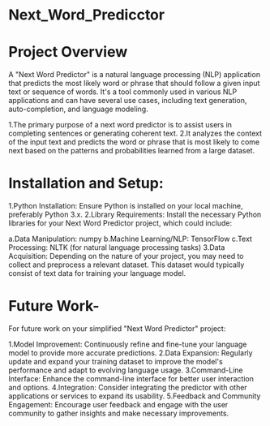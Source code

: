 # Next_Word_Predicctor

# Project Overview
A "Next Word Predictor" is a natural language processing (NLP) application that predicts the most likely word or phrase that should follow a given input text or sequence of words. It's a tool commonly used in various NLP applications and can have several use cases, including text generation, auto-completion, and language modeling.

1.The primary purpose of a next word predictor is to assist users in completing sentences or generating coherent text.
2.It analyzes the context of the input text and predicts the word or phrase that is most likely to come next based on the patterns and probabilities learned from a large dataset.

# Installation and Setup:
1.Python Installation: Ensure Python is installed on your local machine, preferably Python 3.x.
2.Library Requirements: Install the necessary Python libraries for your Next Word Predictor project, which could include:

 a.Data Manipulation: numpy
 b.Machine Learning/NLP: TensorFlow
 c.Text Processing: NLTK  (for natural language processing tasks)
3.Data Acquisition: Depending on the nature of your project, you may need to collect and preprocess a relevant dataset. This dataset would typically consist of text data for training your language model.

# Future Work-
For future work on your simplified "Next Word Predictor" project:

1.Model Improvement: Continuously refine and fine-tune your language model to provide more accurate predictions.
2.Data Expansion: Regularly update and expand your training dataset to improve the model's performance and adapt to evolving language usage.
3.Command-Line Interface: Enhance the command-line interface for better user interaction and options.
4.Integration: Consider integrating the predictor with other applications or services to expand its usability.
5.Feedback and Community Engagement: Encourage user feedback and engage with the user community to gather insights and make necessary improvements.
